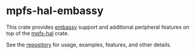 # mpfs-hal-embassy

This crate provides [embassy](https://github.com/embassy-rs/embassy) support and additional peripheral features on top of the [mpfs-hal](https://crates.io/crates/mpfs-hal) crate.

See the [repository](https://github.com/AlexCharlton/mpfs-hal) for usage, examples, features, and other details.
